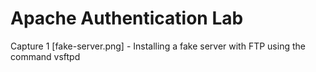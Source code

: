 # Apache Authentication Lab
Capture 1 [fake-server.png] -  Installing a fake server with FTP using the command vsftpd 

